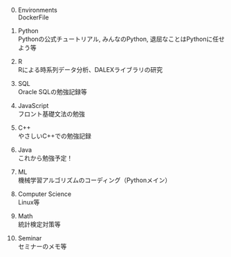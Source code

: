 0. Environments  
    DockerFile

1. Python  
    Pythonの公式チュートリアル, みんなのPython, 退屈なことはPythonに任せよう等

2. R  
    Rによる時系列データ分析、DALEXライブラリの研究

3. SQL  
    Oracle SQLの勉強記録等

4. JavaScript  
    フロント基礎文法の勉強

5. C++  
    やさしいC++での勉強記録

6. Java  
    これから勉強予定！

7. ML  
    機械学習アルゴリズムのコーディング（Pythonメイン）

8. Computer Science  
    Linux等

9. Math  
    統計検定対策等

10. Seminar  
    セミナーのメモ等
